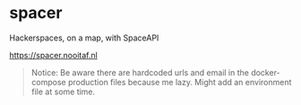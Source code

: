 spacer
=============

Hackerspaces,
on a map,
with SpaceAPI  

https://spacer.nooitaf.nl


> Notice: Be aware there are hardcoded urls and email in the docker-compose production files because me lazy. Might add an environment file at some time.
